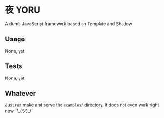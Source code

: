 # 夜 YORU

A dumb JavaScript framework based on Template and Shadow

## Usage

None, yet

## Tests

None, yet

## Whatever

Just run make and serve the `examples/` directory. It does not even work right now ¯\\\_(ツ)\_/¯
